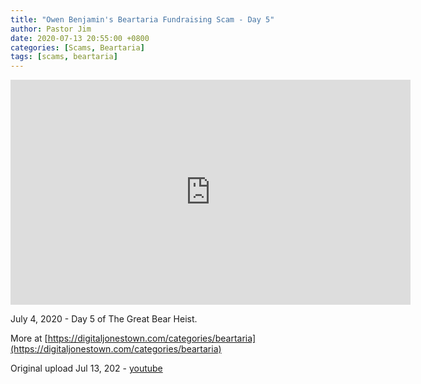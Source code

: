 ```yaml
---
title: "Owen Benjamin's Beartaria Fundraising Scam - Day 5"
author: Pastor Jim
date: 2020-07-13 20:55:00 +0800
categories: [Scams, Beartaria]
tags: [scams, beartaria]
---
```


<iframe width="640" height="360" scrolling="no" frameborder="0" style="border: none;" src="https://www.bitchute.com/embed/DFkLWRDCUnVy/"></iframe>

July 4, 2020 - Day 5 of The Great Bear Heist.

More at [https://digitaljonestown.com/categories/beartaria](https://digitaljonestown.com/categories/beartaria)

Original upload Jul 13, 202 - [youtube](https://youtu.be/xmZ_iH7q7b4)

